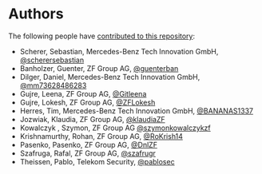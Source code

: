 # Authors

The following people have [contributed to this repository](https://github.com/eclipse-tractusx/sig-security/graphs/contributors):

* Scherer, Sebastian, Mercedes-Benz Tech Innovation GmbH, [@scherersebastian](https://github.com/scherersebastian)
* Banholzer, Guenter, ZF Group AG, [@guenterban](https://github.com/guenterban)
* Dilger, Daniel, Mercedes-Benz Tech Innovation GmbH, [@mm73628486283](https://github.com/mm73628486283/)
* Gujre, Leena, ZF Group AG, [@Gitleena](https://github.com/Gitleena)
* Gujre, Lokesh, ZF Group AG, [@ZFLokesh](https://github.com/ZFLokesh)
* Herres, Tim, Mercedes-Benz Tech Innovation GmbH, [@BANANAS1337](https://github.com/BANANAS1337)
* Jozwiak, Klaudia, ZF Group AG, [@klaudiaZF](https://github.com/klaudiaZF)
* Kowalczyk , Szymon, ZF Group AG [@szymonkowalczykzf](https://github.com/szymonkowalczykzf)
* Krishnamurthy, Rohan, ZF Group AG, [@RoKrish14](https://github.com/RoKrish14)
* Pasenko, Pasenko, ZF Group AG, [@DnlZF](https://github.com/DnlZF)
* Szafruga, Rafal, ZF Group AG, [@szafrugr](https://github.com/szafrugr)
* Theissen, Pablo, Telekom Security, [@pablosec](https://github.com/pablosec)
